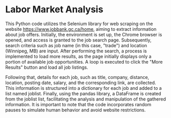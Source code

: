 # Labor Market Analysis
This Python code utilizes the Selenium library for web scraping on the website https://www.jobbank.gc.ca/home, aiming to extract information about job offers. Initially, the environment is set up, the Chrome browser is opened, and access is granted to the job search page. Subsequently, search criteria such as job name (in this case, "trade") and location (Winnipeg, MB) are input. After performing the search, a process is implemented to load more results, as the page initially displays only a portion of available job opportunities. A loop is executed to click the "More Results" button and load all job listings.

Following that, details for each job, such as title, company, distance, location, posting date, salary, and the corresponding link, are collected. This information is structured into a dictionary for each job and added to a list named joblist. Finally, using the pandas library, a DataFrame is created from the joblist list, facilitating the analysis and manipulation of the gathered information. It is important to note that the code incorporates random pauses to simulate human behavior and avoid website restrictions.
